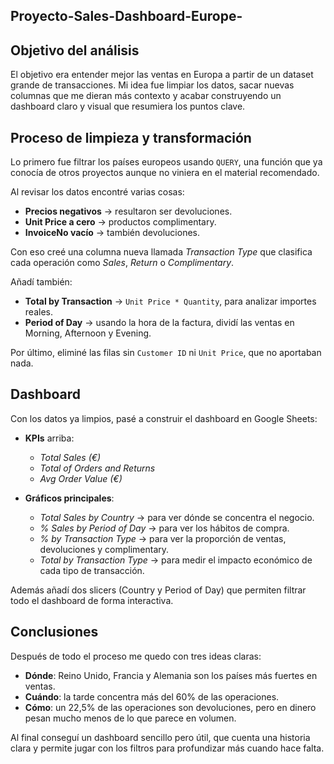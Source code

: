 ## Proyecto-Sales-Dashboard-Europe-

## Objetivo del análisis

El objetivo era entender mejor las ventas en Europa a partir de un dataset grande de transacciones. Mi idea fue limpiar los datos, sacar nuevas columnas que me dieran más contexto y acabar construyendo un dashboard claro y visual que resumiera los puntos clave.

## Proceso de limpieza y transformación

Lo primero fue filtrar los países europeos usando `QUERY`, una función que ya conocía de otros proyectos aunque no viniera en el material recomendado.

Al revisar los datos encontré varias cosas:

* **Precios negativos** → resultaron ser devoluciones.
* **Unit Price a cero** → productos complimentary.
* **InvoiceNo vacío** → también devoluciones.

Con eso creé una columna nueva llamada *Transaction Type* que clasifica cada operación como *Sales*, *Return* o *Complimentary*.

Añadí también:

* **Total by Transaction** → `Unit Price * Quantity`, para analizar importes reales.
* **Period of Day** → usando la hora de la factura, dividí las ventas en Morning, Afternoon y Evening.

Por último, eliminé las filas sin `Customer ID` ni `Unit Price`, que no aportaban nada.

## Dashboard

Con los datos ya limpios, pasé a construir el dashboard en Google Sheets:

* **KPIs** arriba:

  * *Total Sales (€)*
  * *Total of Orders and Returns*
  * *Avg Order Value (€)*

* **Gráficos principales**:

  * *Total Sales by Country* → para ver dónde se concentra el negocio.
  * *% Sales by Period of Day* → para ver los hábitos de compra.
  * *% by Transaction Type* → para ver la proporción de ventas, devoluciones y complimentary.
  * *Total by Transaction Type* → para medir el impacto económico de cada tipo de transacción.

Además añadí dos slicers (Country y Period of Day) que permiten filtrar todo el dashboard de forma interactiva.

## Conclusiones

Después de todo el proceso me quedo con tres ideas claras:

* **Dónde**: Reino Unido, Francia y Alemania son los países más fuertes en ventas.
* **Cuándo**: la tarde concentra más del 60% de las operaciones.
* **Cómo**: un 22,5% de las operaciones son devoluciones, pero en dinero pesan mucho menos de lo que parece en volumen.

Al final conseguí un dashboard sencillo pero útil, que cuenta una historia clara y permite jugar con los filtros para profundizar más cuando hace falta.


